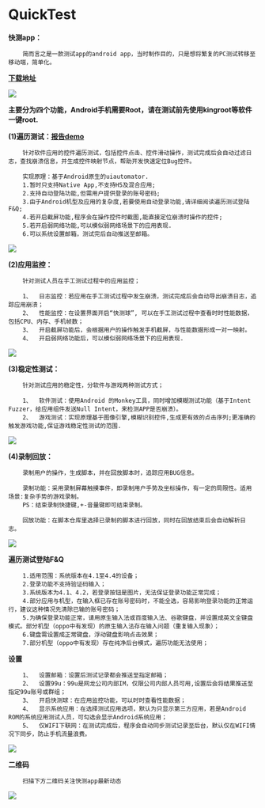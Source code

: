 # QuickTest
<b>快测app：</b>

		简而言之是一款测试app的android app，当时制作目的，只是想将繁复的PC测试转移至移动端，简单化。
		
<b>[下载地址](http://test.99.com/FileDownLoad?filepath=http://test.99.com/yunftp/quicktestAPK/quicktest.apk)</b>
		
<img src="https://github.com/FzuLiWei/QuickTest/blob/master/main.png"/>


<b>主要分为四个功能，Android手机需要Root，请在测试前先使用kingroot等软件一键root.</b>


<b>(1)遍历测试：[报告demo](http://test.99.com/QuickTest/QuickTestReport?taskid=558)</b>

		针对软件应用的控件遍历测试，包括控件点击、控件滑动操作，测试完成后会自动过滤日志，查找崩溃信息，并生成控件映射节点，帮助开发快速定位Bug控件。

		实现原理：基于Android原生的uiautomator. 
		1.暂时只支持Native App,不支持H5及混合应用; 
		2.支持自动登陆功能,但需用户提供登录的账号密码; 
		3.由于Android机型及应用的复杂度,若要使用自动登录功能,请详细阅读遍历测试登陆F&Q; 
		4.若开启截屏功能,程序会在操作控件时截图,能直接定位崩溃时操作的控件;
		5.若开启弱网络功能,可以模似弱网络场景下的应用表现.
		6.可以系统设置邮箱，测试完后自动推送至邮箱。
		
<img src="https://github.com/FzuLiWei/QuickTest/blob/master/traversal.gif"/>
		
		
		
<b>(2)应用监控：</b>

		针对测试人员在手工测试过程中的应用监控；
		
		1、	日志监控：若应用在手工测试过程中发生崩溃，测试完成后会自动导出崩溃日志，追踪应用崩溃；
		2、	性能监控：在设置界面开启“快测球”, 可以在手工测试过程中查看时时性能数据，包括CPU、内存、手机帧数；
		3、	开启截屏功能后，会根据用户的操作触发手机截屏，与性能数据形成一对一映射。
		4、	开启弱网络功能后，可以模似弱网络场景下的应用表现.
		
<img src="https://github.com/FzuLiWei/QuickTest/blob/master/performance.gif"/>



<b>(3)稳定性测试：</b>

		针对测试应用的稳定性，分软件与游戏两种测试方式；
		
		1、	软件测试：使用Android 的Monkey工具，同时增加模糊测试功能（基于Intent Fuzzer，给应用组件发送Null Intent，来检测APP是否崩溃）。
		2、	游戏测试：实现原理基于图像引擎,模糊识别控件,生成更有效的点击序列;更准确的触发游戏功能,保证游戏稳定性测试的范围.
		
<img src="https://github.com/FzuLiWei/QuickTest/blob/master/stability.png"/>
		
		
		
<b>(4)录制回放：</b>

		录制用户的操作，生成脚本，并在回放脚本时，追踪应用BUG信息。
		
		录制功能：采用录制屏幕触摸事件，即录制用户手势及坐标操作，有一定的局限性。适用场景:复杂手势的游戏录制。
		PS：结束录制快捷键,+-音量键即可结束录制。

		回放功能：在脚本仓库里选择已录制的脚本进行回放，同时在回放结束后会自动解析日志。
		
<img src="https://github.com/FzuLiWei/QuickTest/blob/master/record.png"/>
		
		
		
<b>遍历测试登陆F&Q</b>

		1.适用范围：系统版本在4.1至4.4的设备；
		2.登录功能不支持验证码输入；
		3.系统版本为4.1、4.2，若登录按钮是图片，无法保证登录功能正常完成；
		4.部分应用与机型，在输入框已存在账号密码时，不能全选，容易影响登录功能的正常运行，建议这种情况先清除已输的账号密码；
		5.为确保登录功能正常，请用原生输入法或百度输入法、谷歌键盘，并设置成英文全键盘模式。部分机型（oppo中有发现）的原生输入法存在输入问题（重复输入现象）；
		6.键盘需设置成正常键盘，浮动键盘影响点击效果；
		7.部分机型（oppo中有发现）存在纯净后台模式，遍历功能无法使用；
 
 
 
<b>设置</b>

		1、	设置邮箱：设置后测试记录都会推送至指定邮箱；
		2、	设置99u：99u是网龙公司内部IM，仅限公司内部人员可用,设置后会将结果推送至指定99u账号或群组；
		3、	开启快测球：在应用监控功能，可以时时查看性能数据；
		4、	显示系统应用：在选择测试应用选项，默认为只显示第三方应用，若是Android ROM的系统应用测试人员，可勾选会显示Android系统应用；
		5、	仅WIFI下联网：在测试完成后，程序会自动同步测试记录至后台，默认仅在WIFI情况下同步，防止手机流量浪费。

<img src="https://github.com/FzuLiWei/QuickTest/blob/master/setting.png"/>
		
		
		
<b>二维码</b>
		
		扫描下方二维码关注快测app最新动态
<img src="https://github.com/FzuLiWei/QuickTest/blob/master/code.jpg"/>
		


